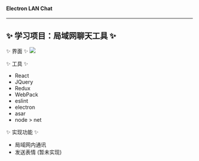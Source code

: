 #### Electron LAN Chat
--------------------------------
✨ 学习项目：局域网聊天工具 ✨
--------------------------------
✨ 界面 ✨ 
![](http://i4.buimg.com/588926/31f89dc6f0df58e2.png)

✨ 工具 ✨
- React
- JQuery
- Redux
- WebPack
- eslint
- electron
- asar
- node > net

✨ 实现功能 ✨
- 局域网内通讯
- 发送表情 (暂未实现)
